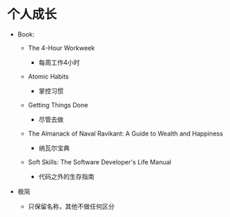 # 个人成长
- Book:

  - The 4-Hour Workweek
    - 每周工作4小时
  - Atomic Habits
    - 掌控习惯
  - Getting Things Done
    - 尽管去做

  - The Almanack of Naval Ravikant: A Guide to Wealth and Happiness
    - 纳瓦尔宝典
  - Soft Skills: The Software Developer's Life Manual
    - 代码之外的生存指南

- 极简
  - 只保留名称，其他不做任何区分
